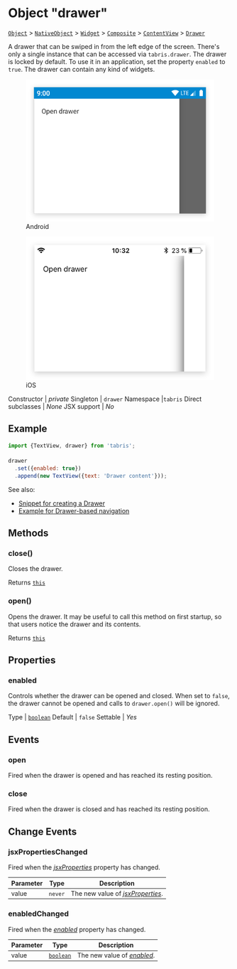 ---
---
# Object "drawer"

<span style="white-space:nowrap;">[`Object`](https://developer.mozilla.org/en-US/docs/Web/JavaScript/Reference/Global_Objects/Object)</span> > <span style="white-space:nowrap;">[`NativeObject`](NativeObject.md)</span> > <span style="white-space:nowrap;">[`Widget`](Widget.md)</span> > <span style="white-space:nowrap;">[`Composite`](Composite.md)</span> > <span style="white-space:nowrap;">[`ContentView`](ContentView.md)</span> > <span style="white-space:nowrap;">[`Drawer`](Drawer.md)</span>

A drawer that can be swiped in from the left edge of the screen. There's only a single instance that can be accessed via `tabris.drawer`. The drawer is locked by default. To use it in an application, set the property `enabled` to `true`. The drawer can contain any kind of widgets.


<div class="tabris-image"><figure><div><img srcset="img/android/Drawer.png 2x" src="img/android/Drawer.png" alt="Drawer on Android"/></div><figcaption>Android</figcaption></figure><figure><div><img srcset="img/ios/Drawer.png 2x" src="img/ios/Drawer.png" alt="Drawer on iOS"/></div><figcaption>iOS</figcaption></figure></div>

Constructor | *private*
Singleton | `drawer`
Namespace |`tabris`
Direct subclasses | *None*
JSX support | *No*


## Example
```js
import {TextView, drawer} from 'tabris';

drawer
  .set({enabled: true})
  .append(new TextView({text: 'Drawer content'}));
```

See also:

- [Snippet for creating a Drawer](https://github.com/eclipsesource/tabris-js/tree/v3.0.0-beta2-dev.20190311+1537/snippets/drawer.js)
- [Example for Drawer-based navigation](https://github.com/eclipsesource/tabris-js/tree/v3.0.0-beta2-dev.20190311+1537/snippets/drawer-pages.js)

## Methods

### close()



Closes the drawer.

Returns <span style="white-space:nowrap;">[`this`](#)</span>

### open()



Opens the drawer. It may be useful to call this method on first startup, so that users notice the drawer and its contents.

Returns <span style="white-space:nowrap;">[`this`](#)</span>


## Properties

### enabled


Controls whether the drawer can be opened and closed. When set to `false`, the drawer cannot be opened and calls to `drawer.open()` will be ignored.

Type | <span style="white-space:nowrap;">[`boolean`](https://developer.mozilla.org/en-US/docs/Web/JavaScript/Data_structures#Boolean_type)</span>
Default | `false`
Settable | *Yes*





## Events

### open

Fired when the drawer is opened and has reached its resting position.

### close

Fired when the drawer is closed and has reached its resting position.

## Change Events

### jsxPropertiesChanged

Fired when the [*jsxProperties*](#jsxProperties) property has changed.

Parameter|Type|Description
-|-|-
value | <span style="white-space:nowrap;">`never`</span> | The new value of [*jsxProperties*](#jsxProperties).

### enabledChanged

Fired when the [*enabled*](#enabled) property has changed.

Parameter|Type|Description
-|-|-
value | <span style="white-space:nowrap;">[`boolean`](https://developer.mozilla.org/en-US/docs/Web/JavaScript/Data_structures#Boolean_type)</span> | The new value of [*enabled*](#enabled).

